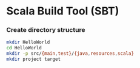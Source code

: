 # Scala Build Tool (SBT)

### Create directory structure
``` bash
mkdir HelloWorld
cd HelloWorld
mkdir -p src/{main,test}/{java,resources,scala}
mkdir project target
```